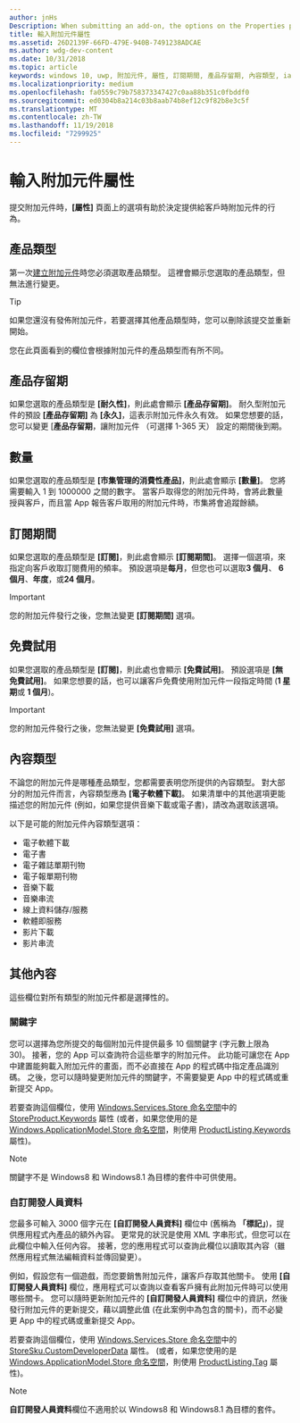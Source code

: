 ```yaml
---
author: jnHs
Description: When submitting an add-on, the options on the Properties page help determine the behavior of your add-on when offered to customers.
title: 輸入附加元件屬性
ms.assetid: 26D2139F-66FD-479E-940B-7491238ADCAE
ms.author: wdg-dev-content
ms.date: 10/31/2018
ms.topic: article
keywords: windows 10, uwp, 附加元件, 屬性, 訂閱期間, 產品存留期, 內容類型, iap, App 內購買, 應用程式內產品
ms.localizationpriority: medium
ms.openlocfilehash: fa0559c79b758373347427c0aa88b351c0fbddf0
ms.sourcegitcommit: ed0304b8a214c03b8aab74b8ef12c9f82b8e3c5f
ms.translationtype: MT
ms.contentlocale: zh-TW
ms.lasthandoff: 11/19/2018
ms.locfileid: "7299925"
---
```

# <a name="enter-add-on-properties"></a>輸入附加元件屬性

提交附加元件時，**\[屬性\]** 頁面上的選項有助於決定提供給客戶時附加元件的行為。

## <a name="product-type"></a>產品類型

第一次[建立附加元件](set-your-add-on-product-id.md)時您必須選取產品類型。 這裡會顯示您選取的產品類型，但無法進行變更。

> [!TIP]
> 如果您還沒有發佈附加元件，若要選擇其他產品類型時，您可以刪除該提交並重新開始。

您在此頁面看到的欄位會根據附加元件的產品類型而有所不同。


## <a name="product-lifetime"></a>產品存留期

如果您選取的產品類型是 **\[耐久性\]**，則此處會顯示 **\[產品存留期\]**。 耐久型附加元件的預設 **\[產品存留期\]** 為 **\[永久\]**，這表示附加元件永久有效。 如果您想要的話，您可以變更 [**產品存留期**，讓附加元件 （可選擇 1-365 天） 設定的期間後到期。


## <a name="quantity"></a>數量

如果您選取的產品類型是 **\[市集管理的消費性產品\]**，則此處會顯示 **\[數量\]**。 您將需要輸入 1 到 1000000 之間的數字。 當客戶取得您的附加元件時，會將此數量授與客戶，而且當 App 報告客戶取用的附加元件時，市集將會追蹤餘額。


## <a name="subscription-period"></a>訂閱期間

如果您選取的產品類型是 **\[訂閱\]**，則此處會顯示 **\[訂閱期間\]**。 選擇一個選項，來指定向客戶收取訂閱費用的頻率。 預設選項是**每月**，但您也可以選取**3 個月**、 **6 個月**、**年度**，或**24 個月**。

> [!IMPORTANT]
> 您的附加元件發行之後，您無法變更 **\[訂閱期間\]** 選項。


## <a name="free-trial"></a>免費試用

如果您選取的產品類型是 **\[訂閱\]**，則此處也會顯示 **\[免費試用\]**。 預設選項是 **\[無免費試用\]**。 如果您想要的話，也可以讓客戶免費使用附加元件一段指定時間 (**1 星期**或 **1 個月**)。 

> [!IMPORTANT]
> 您的附加元件發行之後，您無法變更 **\[免費試用\]** 選項。


## <a name="content-type"></a>內容類型

不論您的附加元件是哪種產品類型，您都需要表明您所提供的內容類型。 對大部分的附加元件而言，內容類型應為 **\[電子軟體下載\]**。 如果清單中的其他選項更能描述您的附加元件 (例如，如果您提供音樂下載或電子書)，請改為選取該選項。

以下是可能的附加元件內容類型選項：

-   電子軟體下載
-   電子書
-   電子雜誌單期刊物
-   電子報單期刊物
-   音樂下載
-   音樂串流
-   線上資料儲存/服務
-   軟體即服務
-   影片下載
-   影片串流


## <a name="additional-properties"></a>其他內容

這些欄位對所有類型的附加元件都是選擇性的。

<span id="keywords" />

### <a name="keywords"></a>關鍵字

您可以選擇為您所提交的每個附加元件提供最多 10 個關鍵字 (字元數上限為 30)。 接著，您的 App 可以查詢符合這些單字的附加元件。 此功能可讓您在 App 中建置能夠載入附加元件的畫面，而不必直接在 App 的程式碼中指定產品識別碼。 之後，您可以隨時變更附加元件的關鍵字，不需要變更 App 中的程式碼或重新提交 App。

若要查詢這個欄位，使用 [Windows.Services.Store 命名空間](https://docs.microsoft.com/uwp/api/Windows.Services.Store)中的 [StoreProduct.Keywords](https://docs.microsoft.com/uwp/api/windows.services.store.storeproduct.Keywords) 屬性  (或者，如果您使用的是 [Windows.ApplicationModel.Store 命名空間](https://docs.microsoft.com/uwp/api/Windows.ApplicationModel.Store)，則使用 [ProductListing.Keywords](https://docs.microsoft.com/uwp/api/windows.applicationmodel.store.productlisting.Keywords) 屬性)。

> [!NOTE]
> 關鍵字不是 Windows8 和 Windows8.1 為目標的套件中可供使用。

<span id="custom-developer-data" />

### <a name="custom-developer-data"></a>自訂開發人員資料

您最多可輸入 3000 個字元在 **\[自訂開發人員資料\]** 欄位中 (舊稱為 **「標記」**)，提供應用程式內產品的額外內容。 更常見的狀況是使用 XML 字串形式，但您可以在此欄位中輸入任何內容。 接著，您的應用程式可以查詢此欄位以讀取其內容（雖然應用程式無法編輯資料並傳回變更）。

例如，假設您有一個遊戲，而您要銷售附加元件，讓客戶存取其他關卡。 使用 **\[自訂開發人員資料\]** 欄位，應用程式可以查詢以查看客戶擁有此附加元件時可以使用哪些關卡。 您可以隨時更新附加元件的 **\[自訂開發人員資料\]** 欄位中的資訊，然後發行附加元件的更新提交，藉以調整此值 (在此案例中為包含的關卡)，而不必變更 App 中的程式碼或重新提交 App。

若要查詢這個欄位，使用 [Windows.Services.Store 命名空間](https://docs.microsoft.com/uwp/api/Windows.Services.Store)中的 [StoreSku.CustomDeveloperData](https://docs.microsoft.com/uwp/api/windows.services.store.storesku.customdeveloperdata#Windows_Services_Store_StoreSku_CustomDeveloperData) 屬性。 (或者，如果您使用的是 [Windows.ApplicationModel.Store 命名空間](https://docs.microsoft.com/uwp/api/Windows.ApplicationModel.Store)，則使用 [ProductListing.Tag](https://docs.microsoft.com/uwp/api/windows.applicationmodel.store.productlisting.tag#Windows_ApplicationModel_Store_ProductListing_Tag) 屬性)。

> [!NOTE]
> **自訂開發人員資料**欄位不適用於以 Windows8 和 Windows8.1 為目標的套件。

 

 

 
